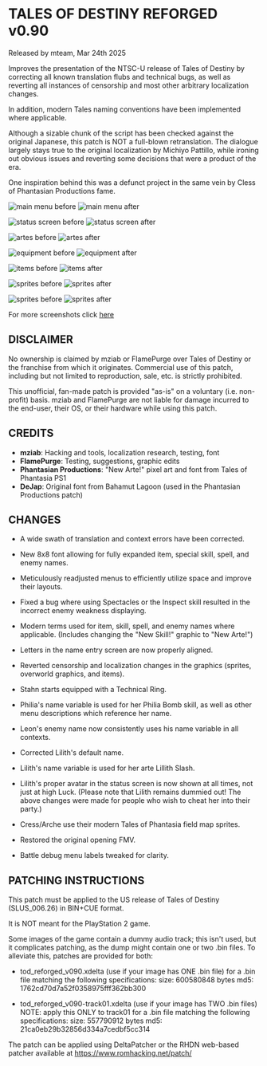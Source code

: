 # TALES OF DESTINY REFORGED v0.90
Released by mteam, Mar 24th 2025

Improves the presentation of the NTSC-U release of Tales of Destiny by correcting all known translation flubs and technical bugs, as well as reverting all instances of censorship and most other arbitrary localization changes.

In addition, modern Tales naming conventions have been implemented where applicable.

Although a sizable chunk of the script has been checked against the original Japanese, this patch is NOT a full-blown retranslation. The dialogue largely stays true to the original localization by Michiyo Pattillo, while ironing out obvious issues and reverting some decisions that were a product of the era.

One inspiration behind this was a defunct project in the same vein by Cless of Phantasian Productions fame.

![main menu before](https://mziab.github.io/tod-reforged/img/main1.png) ![main menu after](https://mziab.github.io/tod-reforged/img/main2.png)

![status screen before](https://mziab.github.io/tod-reforged/img/status1.png) ![status screen after](https://mziab.github.io/tod-reforged/img/status2.png)

![artes before](https://mziab.github.io/tod-reforged/img/sartes1.png) ![artes after](https://mziab.github.io/tod-reforged/img/sartes2.png)

![equipment before](https://mziab.github.io/tod-reforged/img/equip1.png) ![equipment after](https://mziab.github.io/tod-reforged/img/equip2.png)

![items before](https://mziab.github.io/tod-reforged/img/items1.png) ![items after](https://mziab.github.io/tod-reforged/img/items2.png)

![sprites before](https://mziab.github.io/tod-reforged/img/bunny1.png) ![sprites after](https://mziab.github.io/tod-reforged/img/bunny2.png)

![sprites before](https://mziab.github.io/tod-reforged/img/cat1.png) ![sprites after](https://mziab.github.io/tod-reforged/img/cat2.png)

For more screenshots click [here](https://mziab.github.io/tod-reforged/)

DISCLAIMER
----------
No ownership is claimed by mziab or FlamePurge over Tales of Destiny or the franchise from which it originates. Commercial use of this patch, including but not limited to reproduction, sale, etc. is strictly prohibited.

This unofficial, fan-made patch is provided "as-is" on a voluntary (i.e. non-profit) basis. mziab and FlamePurge are not liable for damage incurred to the end-user, their OS, or their hardware while using this patch.

CREDITS
-------
- **mziab**: Hacking and tools, localization research, testing, font
- **FlamePurge**: Testing, suggestions, graphic edits
- **Phantasian Productions**: "New Arte!" pixel art and font from Tales of Phantasia PS1
- **DeJap**: Original font from Bahamut Lagoon (used in the Phantasian Productions patch)

CHANGES
-------
- A wide swath of translation and context errors have been corrected.

- New 8x8 font allowing for fully expanded item, special skill, spell, and enemy names.

- Meticulously readjusted menus to efficiently utilize space and improve their layouts.

- Fixed a bug where using Spectacles or the Inspect skill resulted in the incorrect enemy weakness displaying.
  
- Modern terms used for item, skill, spell, and enemy names where applicable. (Includes changing the "New Skill!" graphic to "New Arte!")

- Letters in the name entry screen are now properly aligned.

- Reverted censorship and localization changes in the graphics (sprites, overworld graphics, and items).

- Stahn starts equipped with a Technical Ring.

- Philia's name variable is used for her Philia Bomb skill, as well as other menu descriptions which reference her name.

- Leon's enemy name now consistently uses his name variable in all contexts.

- Corrected Lilith's default name.

- Lilith's name variable is used for her arte Lillith Slash.

- Lilith's proper avatar in the status screen is now shown at all times, not just at high Luck.
  (Please note that Lilith remains dummied out! The above changes were made for people who wish to cheat her into their party.)
  
- Cress/Arche use their modern Tales of Phantasia field map sprites.

- Restored the original opening FMV.

- Battle debug menu labels tweaked for clarity.

PATCHING INSTRUCTIONS
---------------------
This patch must be applied to the US release of Tales of Destiny (SLUS_006.26) in BIN+CUE format.

It is NOT meant for the PlayStation 2 game.

Some images of the game contain a dummy audio track; this isn't used, but it
complicates patching, as the dump might contain one or two .bin files.
To alleviate this, patches are provided for both:

- tod_reforged_v090.xdelta (use if your image has ONE .bin file)
  for a .bin file matching the following specifications:
    size: 600580848 bytes
    md5:  1762cd70d7a52f0358975fff362bb300

- tod_reforged_v090-track01.xdelta (use if your image has TWO .bin files)
  NOTE: apply this ONLY to track01
  for a .bin file matching the following specifications:
    size: 557790912 bytes
    md5:  21ca0eb29b32856d334a7cedbf5cc314

The patch can be applied using DeltaPatcher or the RHDN web-based patcher
available at https://www.romhacking.net/patch/
